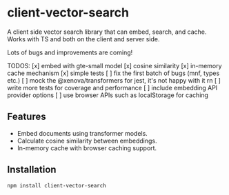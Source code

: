 # client-vector-search

A client side vector search library that can embed, search, and cache. Works with TS and both on the client and server side.

Lots of bugs and improvements are coming!

TODOS:
[x] embed with gte-small model
[x] cosine similarity
[x] in-memory cache mechanism
[x] simple tests
[ ] fix the first batch of bugs (mnf, types etc.)
[ ] mock the @xenova/transformers for jest, it's not happy with it rn
[ ] write more tests for coverage and performance
[ ] include embedding API provider options
[ ] use browser APIs such as localStorage for caching


## Features

- Embed documents using transformer models.
- Calculate cosine similarity between embeddings.
- In-memory cache with browser caching support.

## Installation

```bash
npm install client-vector-search
```



